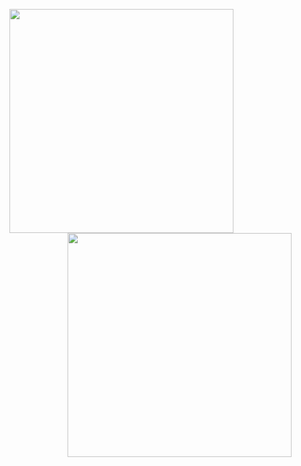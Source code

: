 [<img align="left" width="400" src="https://ryanrigato.com/github/commit_calendar.svg">](#)
[<img align="right" width="400" src="https://ryanrigato.com/github/programming_languages.svg">](#)

